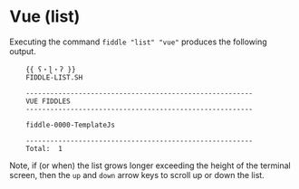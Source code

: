 Vue (list)
======

Executing the command `fiddle "list" "vue"` produces the following output.

        {{ ʕ・ɭ・ʔ }} 
        FIDDLE-LIST.SH

        --------------------------------------------------------
        VUE FIDDLES
        --------------------------------------------------------

        fiddle-0000-TemplateJs

        --------------------------------------------------------
        Total:  1

        
Note, if (or when) the list grows longer exceeding the height of the terminal screen, then the `up` and `down` arrow 
keys to scroll up or down the list. 
